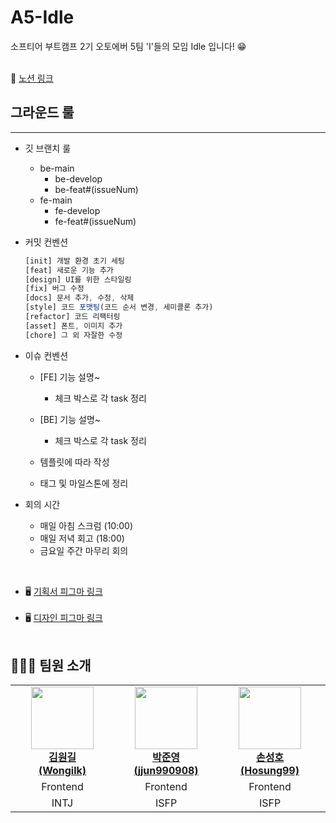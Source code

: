 # A5-Idle

소프티어 부트캠프 2기 오토에버 5팀 'I'들의 모임 Idle 입니다! 😁 </br></br>

📄 <a href="https://daffodil-moose-d1e.notion.site/A5-Idle-7c29e9aa89464b6d8bddebc1f3a1322f?pvs=4">노션 링크</a>
</br>

## 그라운드 룰

---

- 깃 브랜치 룰
  - be-main
    - be-develop
    - be-feat#(issueNum)
  - fe-main
    - fe-develop
    - fe-feat#(issueNum)
- 커밋 컨벤션

  ```jsx
  [init] 개발 환경 초기 세팅
  [feat] 새로운 기능 추가
  [design] UI를 위한 스타일링
  [fix] 버그 수정
  [docs] 문서 추가, 수정, 삭제
  [style] 코드 포맷팅(코드 순서 변경, 세미콜론 추가)
  [refactor] 코드 리팩터링
  [asset] 폰트, 이미지 추가
  [chore] 그 외 자잘한 수정
  ```

- 이슈 컨벤션

  - [FE] 기능 설명~
    - 체크 박스로 각 task 정리
  - [BE] 기능 설명~

    - 체크 박스로 각 task 정리

  - 템플릿에 따라 작성
  - 태그 및 마일스톤에 정리

- 회의 시간
  - 매일 아침 스크럼 (10:00)
  - 매일 저녁 회고 (18:00)
  - 금요일 주간 마무리 회의

</br>
<ul>
    <li> 🖥️  <a href="https://www.figma.com/file/YaOggVbutPWvrA9YtlOC8A/%EB%A7%88%EC%9D%B4%EC%B9%B4%EB%A7%88%EC%8A%A4%ED%84%B0---%EC%83%81%EC%84%B8-%EC%84%A4%EA%B3%84-%EB%B3%B4%EA%B3%A0%EC%84%9C?type=design&node-id=1334-2615&mode=design&t=2T7oe41JGEgHl3Wp-0">기획서 피그마 링크</a>
    </li></br>
    <li> 🖥️ <a href="https://www.figma.com/file/CTbEDEVSKBzJzogV8OoW4d/Handoff_guidelines-(%EB%A7%88%EC%9D%B4%EC%B9%B4%EB%A7%88%EC%8A%A4%ED%84%B0)?type=design&node-id=1:6&mode=design&t=VZ05WB7OM2D3WIWI-1">디자인 피그마 링크</a> </br>
    </li></br>

</ul>

</aside>

## 👩🏻‍💻 팀원 소개

<table>
    <tr align="center">
        <td style="min-width: 150px;">
            <a href="https://github.com/Wongilk">
              <img src="https://github.com/Wongilk.png" width="100">
              <br />
              <b>김원길 </br>(Wongilk)</b>
            </a> 
        </td>
        <td style="min-width: 150px;">
            <a href="https://github.com/jjun990908">
              <img src="https://github.com/jjun990908.png" width="100">
              <br />
              <b>박준영</br> (jjun990908)</b>
            </a>
        </td>
        <td style="min-width: 150px;">
            <a href="https://github.com/Hosung99">
              <img src="https://github.com/Hosung99.png" width="100">
              <br />
              <b>손성호 </br>(Hosung99)</b>
            </a>
        </td>
        <td style="min-width: 150px;">
            <a href="https://github.com/sue06004">
              <img src="https://github.com/sue06004.png" width="100">
              <br />
              <b>김우혁 </br>(sue06004)</b>
            </a> 
        </td>
        <td style="min-width: 150px;">
            <a href="https://github.com/jeongyeonKimm">
              <img src="https://github.com/jeongyeonKimm.png" width="100">
              <br />
              <b>김정연 </br>(jeongyeonKimm)</b>
            </a> 
        </td>
        <td style="min-width: 150px;">
            <a href="https://github.com/Hypersand">
              <img src="https://github.com/Hypersand.png" width="100">
              <br />
              <b>손승완 </br>(Hypersand)</b>
            </a> 
        </td>
    </tr>
    <tr align="center">
        <td>
            Frontend
        </td>
        <td>
            Frontend
        </td>
        <td>
            Frontend
        </td>
                <td>
            Backend
        </td>
                <td>
            Backend
        </td>   <td>
            Backend
        </td>
    </tr>
      <tr align="center">
        <td>
            INTJ
        </td>
        <td>
            ISFP
        </td>
        <td>
            ISFP
        </td>
                <td>
            ISTJ
        </td>
                <td>
            ISFJ
        </td>   <td>
            INFP
        </td>
    </tr>
</table>
